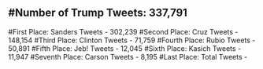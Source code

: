 #Number of Trump Tweets: 337,791
---
#First Place: Sanders Tweets - 302,239
#Second Place: Cruz Tweets - 148,154
#Third Place: Clinton Tweets - 71,759
#Fourth Place: Rubio Tweets - 50,891
#Fifth Place: Jeb! Tweets - 12,045
#Sixth Place: Kasich Tweets - 11,947
#Seventh Place: Carson Tweets - 8,195
#Last Place: Total Tweets -  
